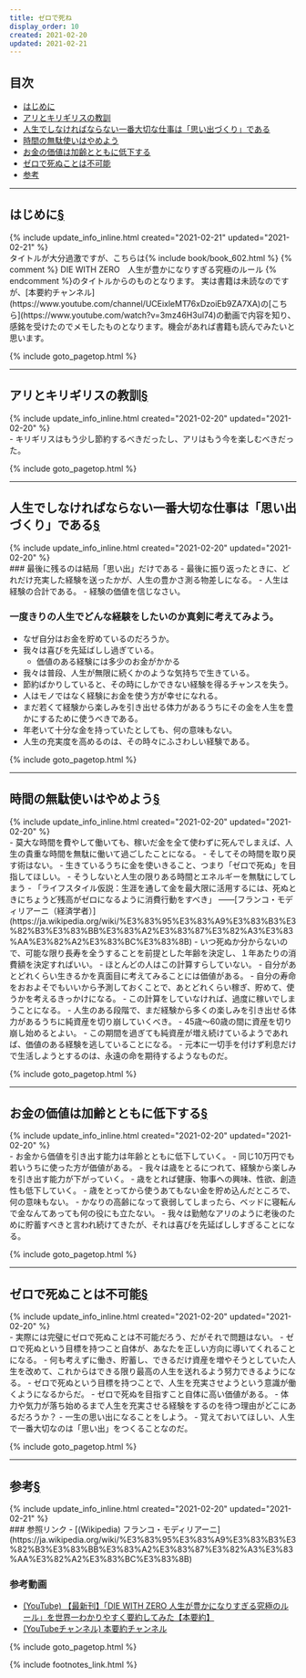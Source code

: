 ```yaml
---
title: ゼロで死ね
display_order: 10
created: 2021-02-20
updated: 2021-02-21
---
```


## <a name="index">目次</a>

<ul id="index_ul">
<li><a href="#introduction">はじめに</a></li>
<li><a href="#the-ant-and-the-grasshopper">アリとキリギリスの教訓</a></li>
<li><a href="#making-memories">人生でしなければならない一番大切な仕事は「思い出づくり」である</a></li>
<li><a href="#stop-waste-of-time">時間の無駄使いはやめよう</a></li>
<li><a href="#the-value-of-money-declines-with-age">お金の価値は加齢とともに低下する</a></li>
<li><a href="#impossible-to-die-with-zero">ゼロで死ぬことは不可能</a></li>
<li><a href="#reference">参考</a></li>
</ul>

* * *
## <a name="introduction">はじめに</a><a href="#introduction">§</a>
<div class="chapter-updated">{% include update_info_inline.html created="2021-02-21" updated="2021-02-21" %}</div>
タイトルが大分過激ですが、こちらは{% include book/book_602.html %} {% comment %} DIE WITH ZERO　人生が豊かになりすぎる究極のルール {% endcomment %}のタイトルからのものとなります。  
実は書籍は未読なのですが、[本要約チャンネル](https://www.youtube.com/channel/UCEixleMT76xDzoiEb9ZA7XA)の[こちら](https://www.youtube.com/watch?v=3mz46H3ul74)の動画で内容を知り、感銘を受けたのでメモしたものとなります。機会があれば書籍も読んでみたいと思います。

{% include goto_pagetop.html %}

* * *
## <a name="the-ant-and-the-grasshopper">アリとキリギリスの教訓</a><a href="#the-ant-and-the-grasshopper">§</a>
<div class="chapter-updated">{% include update_info_inline.html created="2021-02-20" updated="2021-02-20" %}</div>
- キリギリスはもう少し節約するべきだったし、アリはもう今を楽しむべきだった。

{% include goto_pagetop.html %}

* * *
## <a name="making-memories">人生でしなければならない一番大切な仕事は「思い出づくり」である</a><a href="#making-memories">§</a>
<div class="chapter-updated">{% include update_info_inline.html created="2021-02-20" updated="2021-02-20" %}</div>
### 最後に残るのは結局「思い出」だけである
- 最後に振り返ったときに、どれだけ充実した経験を送ったかが、人生の豊かさ測る物差しになる。
- 人生は経験の合計である。
- 経験の価値を信じなさい。

### 一度きりの人生でどんな経験をしたいのか真剣に考えてみよう。 
- なぜ自分はお金を貯めているのだろうか。
- 我々は喜びを先延ばしし過ぎている。
  - 価値のある経験には多少のお金がかかる
- 我々は普段、人生が無限に続くかのような気持ちで生きている。
- 節約ばかりしていると、その時にしかできない経験を得るチャンスを失う。
- 人はモノではなく経験にお金を使う方が幸せになれる。
- まだ若くて経験から楽しみを引き出せる体力があるうちにその金を人生を豊かにするために使うべきである。
- 年老いて十分な金を持っていたとしても、何の意味もない。
- 人生の充実度を高めるのは、その時々にふさわしい経験である。

{% include goto_pagetop.html %}

* * *
## <a name="stop-waste-of-time">時間の無駄使いはやめよう</a><a href="#stop-waste-of-time">§</a>
<div class="chapter-updated">{% include update_info_inline.html created="2021-02-20" updated="2021-02-20" %}</div>
- 莫大な時間を費やして働いても、稼いだ金を全て使わずに死んでしまえば、人生の貴重な時間を無駄に働いて過ごしたことになる。
- そしてその時間を取り戻す術はない。
- 生きているうちに金を使いきること、つまり「ゼロで死ぬ」を目指してほしい。
- そうしないと人生の限りある時間とエネルギーを無駄にしてしまう
- 「ライフスタイル仮説：生涯を通して金を最大限に活用するには、死ぬときにちょうど残高がゼロになるように消費行動をすべき」  
  ――[フランコ・モディリアーニ（経済学者）](https://ja.wikipedia.org/wiki/%E3%83%95%E3%83%A9%E3%83%B3%E3%82%B3%E3%83%BB%E3%83%A2%E3%83%87%E3%82%A3%E3%83%AA%E3%82%A2%E3%83%BC%E3%83%8B)
- いつ死ぬか分からないので、可能な限り長寿を全うすることを前提とした年齢を決定し、１年あたりの消費額を決定すればいい。
  - ほとんどの人はこの計算すらしていない。
  - 自分があとどれくらい生きるかを真面目に考えてみることには価値がある。
  - 自分の寿命をおおよそでもいいから予測しておくことで、あとどれくらい稼ぎ、貯めて、使うかを考えるきっかけになる。
  - この計算をしていなければ、過度に稼いでしまうことになる。
- 人生のある段階で、まだ経験から多くの楽しみを引き出せる体力があるうちに純資産を切り崩していくべき。
  - 45歳～60歳の間に資産を切り崩し始めるとよい。
  - この期間を過ぎても純資産が増え続けているようであれば、価値のある経験を逃していることになる。
  - 元本に一切手を付けず利息だけで生活しようとするのは、永遠の命を期待するようなものだ。

{% include goto_pagetop.html %}

* * *
## <a name="the-value-of-money-declines-with-age">お金の価値は加齢とともに低下する</a><a href="#the-value-of-money-declines-with-age">§</a>
<div class="chapter-updated">{% include update_info_inline.html created="2021-02-20" updated="2021-02-20" %}</div>
- お金から価値を引き出す能力は年齢とともに低下していく。
  - 同じ10万円でも若いうちに使った方が価値がある。
- 我々は歳をとるにつれて、経験から楽しみを引き出す能力が下がっていく。
  - 歳をとれば健康、物事への興味、性欲、創造性も低下していく。
  - 歳をとってから使うあてもない金を貯め込んだところで、何の意味もない。
  - かなりの高齢になって衰弱してしまったら、ベッドに寝転んで金なんてあっても何の役にも立たない。
- 我々は勤勉なアリのように老後のために貯蓄すべきと言われ続けてきたが、それは喜びを先延ばししすぎることになる。

{% include goto_pagetop.html %}

* * *
## <a name="impossible-to-die-with-zero">ゼロで死ぬことは不可能</a><a href="#impossible-to-die-with-zero">§</a>
<div class="chapter-updated">{% include update_info_inline.html created="2021-02-20" updated="2021-02-20" %}</div>
- 実際には完璧にゼロで死ぬことは不可能だろう、だがそれで問題はない。
- ゼロで死ぬという目標を持つこと自体が、あなたを正しい方向に導いてくれることになる。
- 何も考えずに働き、貯蓄し、できるだけ資産を増やそうとしていた人生を改めて、これからはできる限り最高の人生を送れるよう努力できるようになる。
- ゼロで死ぬという目標を持つことで、人生を充実させようという意識が働くようになるからだ。
- ゼロで死ぬを目指すこと自体に高い価値がある。
- 体力や気力が落ち始めるまで人生を充実させる経験をするのを待つ理由がどこにあるだろうか？
- 一生の思い出になることをしよう。
- 覚えておいてほしい、人生で一番大切なのは「思い出」をつくることなのだ。

{% include goto_pagetop.html %}

* * *
## <a name="reference">参考</a><a href="#reference">§</a>
<div class="chapter-updated">{% include update_info_inline.html created="2021-02-20" updated="2021-02-21" %}</div>
### 参照リンク
- [(Wikipedia) フランコ・モディリアーニ](https://ja.wikipedia.org/wiki/%E3%83%95%E3%83%A9%E3%83%B3%E3%82%B3%E3%83%BB%E3%83%A2%E3%83%87%E3%82%A3%E3%83%AA%E3%82%A2%E3%83%BC%E3%83%8B)

### 参考動画
- [(YouTube) 【最新刊】「DIE WITH ZERO 人生が豊かになりすぎる究極のルール」を世界一わかりやすく要約してみた【本要約】](https://www.youtube.com/watch?v=3mz46H3ul74)
- [(YouTubeチャンネル) 本要約チャンネル](https://www.youtube.com/channel/UCEixleMT76xDzoiEb9ZA7XA)

{% include goto_pagetop.html %}

{% include footnotes_link.html %}
